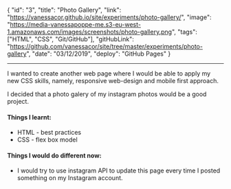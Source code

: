 {
"id": "3",
"title": "Photo Gallery",
"link": "https://vanessacor.github.io/site/experiments/photo-gallery/",
"image": "https://media-vanessapoppe-me.s3-eu-west-1.amazonaws.com/images/screenshots/photo-gallery.png",
"tags": ["HTML", "CSS", "Git/GitHub"],
"gitHubLink": "https://github.com/vanessacor/site/tree/master/experiments/photo-gallery",
"date": "03/12/2019",
"deploy": "GitHub Pages"
}

---

I wanted to create another web page where I would be able to apply my new CSS skills, namely, responsive web-design and mobile first approach.

I decided that a photo galery of my instagram photos would be a good project.

#### Things I learnt:

- HTML - best practices
- CSS - flex box model

#### Things I would do different now:

- I would try to use instagram API to update this page every time I posted something on my Instagram account.
